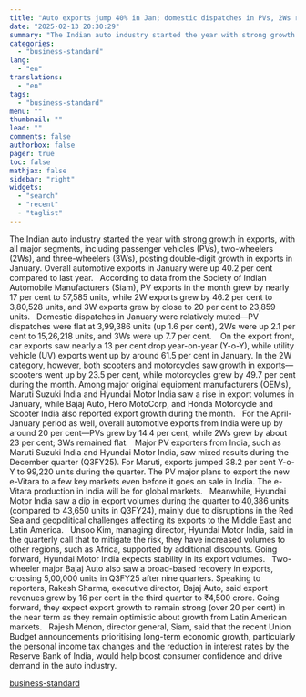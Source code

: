 ```yaml
---
title: "Auto exports jump 40% in Jan; domestic dispatches in PVs, 2Ws remain flat"
date: "2025-02-13 20:30:29"
summary: "The Indian auto industry started the year with strong growth in exports, with all major segments, including passenger vehicles (PVs), two-wheelers (2Ws), and three-wheelers (3Ws), posting double-digit growth in exports in January. Overall automotive exports in January were up 40.2 per cent compared to last year. According to data from..."
categories:
  - "business-standard"
lang:
  - "en"
translations:
  - "en"
tags:
  - "business-standard"
menu: ""
thumbnail: ""
lead: ""
comments: false
authorbox: false
pager: true
toc: false
mathjax: false
sidebar: "right"
widgets:
  - "search"
  - "recent"
  - "taglist"
---
```


The Indian auto industry started the year with strong growth in exports, with all major segments, including passenger vehicles (PVs), two-wheelers (2Ws), and three-wheelers (3Ws), posting double-digit growth in exports in January. Overall automotive exports in January were up 40.2 per cent compared to last year.
 
According to data from the Society of Indian Automobile Manufacturers (Siam), PV exports in the month grew by nearly 17 per cent to 57,585 units, while 2W exports grew by 46.2 per cent to 3,80,528 units, and 3W exports grew by close to 20 per cent to 23,859 units.
 
Domestic dispatches in January were relatively muted—PV dispatches were flat at 3,99,386 units (up 1.6 per cent), 2Ws were up 2.1 per cent to 15,26,218 units, and 3Ws were up 7.7 per cent. 
 
On the export front, car exports saw nearly a 13 per cent drop year-on-year (Y-o-Y), while utility vehicle (UV) exports went up by around 61.5 per cent in January. In the 2W category, however, both scooters and motorcycles saw growth in exports—scooters went up by 23.5 per cent, while motorcycles grew by 49.7 per cent during the month. Among major original equipment manufacturers (OEMs), Maruti Suzuki India and Hyundai Motor India saw a rise in export volumes in January, while Bajaj Auto, Hero MotoCorp, and Honda Motorcycle and Scooter India also reported export growth during the month.
 
For the April-January period as well, overall automotive exports from India were up by around 20 per cent—PVs grew by 14.4 per cent, while 2Ws grew by about 23 per cent; 3Ws remained flat.
 
Major PV exporters from India, such as Maruti Suzuki India and Hyundai Motor India, saw mixed results during the December quarter (Q3FY25). For Maruti, exports jumped 38.2 per cent Y-o-Y to 99,220 units during the quarter. The PV major plans to export the new e-Vitara to a few key markets even before it goes on sale in India. The e-Vitara production in India will be for global markets.
 
Meanwhile, Hyundai Motor India saw a dip in export volumes during the quarter to 40,386 units (compared to 43,650 units in Q3FY24), mainly due to disruptions in the Red Sea and geopolitical challenges affecting its exports to the Middle East and Latin America.
 
Unsoo Kim, managing director, Hyundai Motor India, said in the quarterly call that to mitigate the risk, they have increased volumes to other regions, such as Africa, supported by additional discounts. Going forward, Hyundai Motor India expects stability in its export volumes.
 
Two-wheeler major Bajaj Auto also saw a broad-based recovery in exports, crossing 5,00,000 units in Q3FY25 after nine quarters. Speaking to reporters, Rakesh Sharma, executive director, Bajaj Auto, said export revenues grew by 16 per cent in the third quarter to ₹4,500 crore. Going forward, they expect export growth to remain strong (over 20 per cent) in the near term as they remain optimistic about growth from Latin American markets.
 
Rajesh Menon, director general, Siam, said that the recent Union Budget announcements prioritising long-term economic growth, particularly the personal income tax changes and the reduction in interest rates by the Reserve Bank of India, would help boost consumer confidence and drive demand in the auto industry.

[business-standard](https://www.business-standard.com/industry/auto/auto-exports-jump-40-in-jan-domestic-dispatches-in-pvs-2ws-remain-flat-125021301173_1.html)
